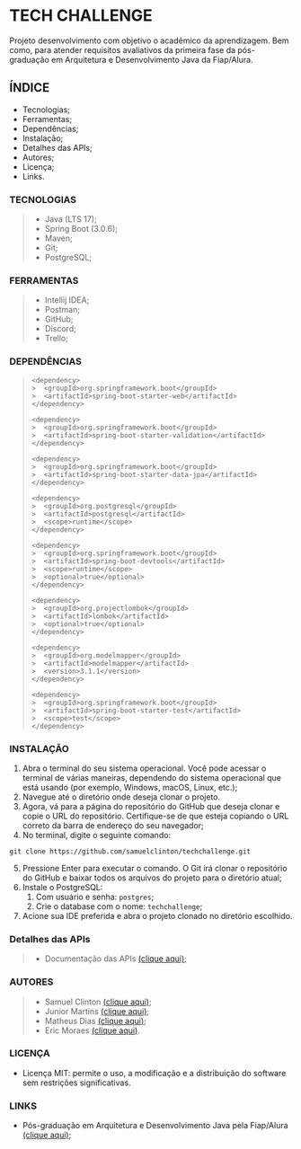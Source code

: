 # TECH CHALLENGE

Projeto desenvolvimento com objetivo o acadêmico da aprendizagem. Bem como, para atender requisitos avaliativos da primeira fase da pós-graduação em Arquitetura e Desenvolvimento Java da Fiap/Alura.

## ÍNDICE

- Tecnologias;
- Ferramentas;
- Dependências;
- Instalação;
- Detalhes das APIs;
- Autores;
- Licença;
- Links.

### TECNOLOGIAS

> - Java (LTS 17);
> - Spring Boot (3.0.6);
> - Maven;
> - Git;
> - PostgreSQL;

### FERRAMENTAS

> - Intellij IDEA;
> - Postman;
> - GitHub;
> - Discord;
> - Trello;

### DEPENDÊNCIAS

> ```
> <dependency>
>>  <groupId>org.springframework.boot</groupId>
>>  <artifactId>spring-boot-starter-web</artifactId>
> </dependency>
> ```
> 
> ```
> <dependency>
>>  <groupId>org.springframework.boot</groupId>
>>  <artifactId>spring-boot-starter-validation</artifactId>
> </dependency>
> ```
> 
> ```
> <dependency>
>>  <groupId>org.springframework.boot</groupId>
>>  <artifactId>spring-boot-starter-data-jpa</artifactId>
> </dependency>
> ```
> 
> ```
> <dependency>
>>  <groupId>org.postgresql</groupId>
>>  <artifactId>postgresql</artifactId>
>>  <scope>runtime</scope>
> </dependency>
> ```
>
> ```
> <dependency>
>>  <groupId>org.springframework.boot</groupId>
>>  <artifactId>spring-boot-devtools</artifactId>
>>  <scope>runtime</scope>
>>  <optional>true</optional>
> </dependency>
> ```
>
> ```
> <dependency>
>>  <groupId>org.projectlombok</groupId>
>>  <artifactId>lombok</artifactId>
>>  <optional>true</optional>
> </dependency>
> ```
>
> ```
> <dependency>
>>  <groupId>org.modelmapper</groupId>
>>  <artifactId>modelmapper</artifactId>
>>  <version>3.1.1</version>	
> </dependency>
> ```
>
> ```
> <dependency>
>>  <groupId>org.springframework.boot</groupId>
>>  <artifactId>spring-boot-starter-test</artifactId>
>>  <scope>test</scope>
> </dependency>
> ```

### INSTALAÇÃO

1. Abra o terminal do seu sistema operacional. Você pode acessar o terminal de várias maneiras, dependendo do sistema operacional que está usando (por exemplo, Windows, macOS, Linux, etc.);
2. Navegue até o diretório onde deseja clonar o projeto. 
3. Agora, vá para a página do repositório do GitHub que deseja clonar e copie o URL do repositório. Certifique-se de que esteja copiando o URL correto da barra de endereço do seu navegador;
4. No terminal, digite o seguinte comando:
``` 
git clone https://github.com/samuelclinton/techchallenge.git
```
5. Pressione Enter para executar o comando. O Git irá clonar o repositório do GitHub e baixar todos os arquivos do projeto para o diretório atual;
6. Instale o PostgreSQL: 
   1. Com usuário e senha: `postgres`;
   2. Crie o database com o nome: `techchallenge`;
7. Acione sua IDE preferida e abra o projeto clonado no diretório escolhido.

### Detalhes das APIs

> - Documentação das APIs [(clique aqui)](https://github.com/samuelclinton/techchallenge/blob/feature/documentacao/DOCUMENTACAO.md);

### AUTORES

> - Samuel Clinton [(clique aqui)](https://www.linkedin.com/in/samuelclinton/);
> - Junior Martins [(clique aqui)](https://www.linkedin.com/in/juniorsmartins/);
> - Matheus Dias [(clique aqui)]();
> - Eric Moraes [(clique aqui)]().

### LICENÇA

- Licença MIT: permite o uso, a modificação e a distribuição do software sem restrições significativas.

### LINKS

- Pós-graduação em Arquitetura e Desenvolvimento Java pela Fiap/Alura [(clique aqui)](https://postech.fiap.com.br/curso/arquitetura-desenvolvimento-java/);

